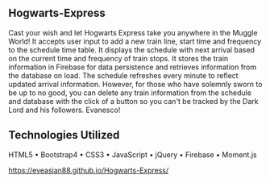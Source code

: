 ## Hogwarts-Express

Cast your wish and let Hogwarts Express take you anywhere in the Muggle World! It accepts user input to add a new train line, start time and frequency to the schedule time table. It displays the schedule with next arrival based on the current time and frequency of train stops. It stores the train information in Firebase for data persistence and retrieves information from the database on load. The schedule refreshes every minute to reflect updated arrival information. However, for those who have solemnly sworn to be up to no good, you can delete any train information from the schedule and database with the click of a button so you can't be tracked by the Dark Lord and his followers. Evanesco!

## Technologies Utilized
HTML5 • Bootstrap4 • CSS3 • JavaScript • jQuery • Firebase • Moment.js

https://eveasian88.github.io/Hogwarts-Express/
